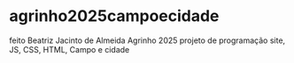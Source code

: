 # agrinho2025campoecidade

feito Beatriz Jacinto de Almeida
Agrinho 2025 projeto de programação site, JS, CSS, HTML, Campo e cidade
